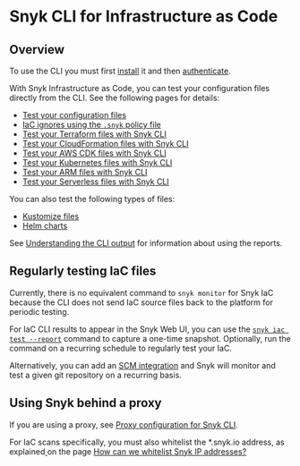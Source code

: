 # Snyk CLI for Infrastructure as Code

## Overview

To use the CLI you must first [install](../../../snyk-cli/install-the-snyk-cli.md) it and then [authenticate](../../../snyk-cli/commands/auth.md).

With Snyk Infrastructure as Code, you can test your configuration files directly from the CLI. See the following pages for details:

* [Test your configuration files](test-your-configuration-files.md)
* [IaC ignores using the `.snyk` policy file](iac-ignores-using-the-.snyk-policy-file.md)
* [Test your Terraform files with Snyk CLI](test-your-terraform-files-with-the-cli-tool.md)
* [Test your CloudFormation files with Snyk CLI](test-your-cloudformation-files-with-cli-tool.md)
* [Test your AWS CDK files with Snyk CLI](test-your-aws-cdk-files-with-our-cli-tool.md)
* [Test your Kubernetes files with Snyk CLI](test-your-kubernetes-files-with-our-cli-tool.md)
* [Test your ARM files with Snyk CLI](test-your-arm-files-with-the-cli-tool.md)
* [Test your Serverless files with Snyk CLI](test-your-serverless-files-with-snyk-cli.md)

You can also test the following types of files:

* [Kustomize files](test-your-kustomize-files-with-our-cli-tool.md)
* [Helm charts](test-your-helm-charts-with-our-cli-tool.md)

See [Understanding the CLI output](understanding-the-cli-test-output/) for information about using the reports.

## Regularly testing IaC files

Currently, there is no equivalent command to `snyk monitor` for Snyk IaC because the CLI does not send IaC source files back to the platform for periodic testing.

For IaC CLI results to appear in the Snyk Web UI, you can use the [`snyk iac test --report`](https://docs.snyk.io/products/snyk-infrastructure-as-code/share-cli-results-with-the-snyk-web-ui) command to capture a one-time snapshot. Optionally, run the command on a recurring schedule to regularly test your IaC.

Alternatively, you can add an [SCM integration](https://docs.snyk.io/integrations/git-repository-scm-integrations) and Snyk will monitor and test a given git repository on a recurring basis.

## Using Snyk behind a proxy

If you are using a proxy, see [Proxy configuration for Snyk CLI](https://docs.snyk.io/snyk-cli/configure-the-snyk-cli/proxy-configuration-for-snyk-cli).

For IaC scans specifically, you must also whitelist the \*.snyk.io address, as explained[ ](https://support.snyk.io/hc/en-us/articles/360002153077-How-can-we-whitelist-Snyk-IP-addresses-)on the page [How can we whitelist Snyk IP addresses?](https://support.snyk.io/hc/en-us/articles/360002153077-How-can-we-whitelist-Snyk-IP-addresses-)
